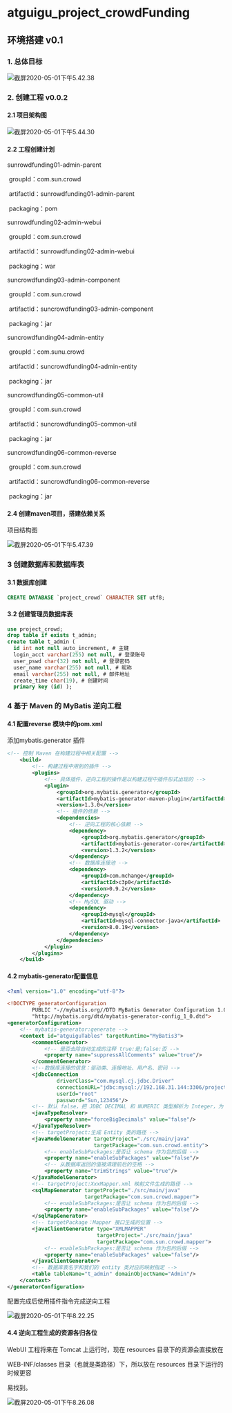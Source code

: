 # atguigu_project_crowdFunding



## 环境搭建 v0.1

### 1. 总体目标

![截屏2020-05-01下午5.42.38](imgs/截屏2020-05-01下午5.42.38.png)

### 2. 创建工程 v0.0.2

#### 2.1 项目架构图

![截屏2020-05-01下午5.44.30](imgs/截屏2020-05-01下午5.44.30.png)

#### 2.2 工程创建计划

sunrowdfunding01-admin-parent 

​	groupId：com.sun.crowd 

​	artifactId：sunrowdfunding01-admin-parent 

​	packaging：pom 

sunrowdfunding02-admin-webui 

​	groupId：com.sun.crowd 

​	artifactId：sunrowdfunding02-admin-webui 

​	packaging：war 

suncrowdfunding03-admin-component 

​	groupId：com.sun.crowd 

​	artifactId：suncrowdfunding03-admin-component 

​	packaging：jar 

suncrowdfunding04-admin-entity 

​	groupId：com.sunu.crowd

​	artifactId：suncrowdfunding04-admin-entity 

​	packaging：jar 

suncrowdfunding05-common-util 

​	groupId：com.sun.crowd 

​	artifactId：suncrowdfunding05-common-util 

​	packaging：jar 

suncrowdfunding06-common-reverse 

​	groupId：com.sun.crowd 

​	artifactId：suncrowdfunding06-common-reverse 

​	packaging：jar 

#### 2.4 创建maven项目，搭建依赖关系

项目结构图

![截屏2020-05-01下午5.47.39](imgs/截屏2020-05-01下午5.47.39.png)

### 3 创建数据库和数据库表

#### 3.1 数据库创建

 ```sql
CREATE DATABASE `project_crowd` CHARACTER SET utf8;
 ```

#### 3.2 **创建管理员数据库表**

```sql
use project_crowd; 
drop table if exists t_admin; 
create table t_admin ( 
  id int not null auto_increment, # 主键 
  login_acct varchar(255) not null, # 登录账号 
  user_pswd char(32) not null, # 登录密码 
  user_name varchar(255) not null, # 昵称 
  email varchar(255) not null, # 邮件地址 
  create_time char(19), # 创建时间 
  primary key (id) );
```

### 4 **基于** **Maven** **的** **MyBatis** **逆向工程**

#### 4.1 配置reverse 模块中的pom.xml

添加mybatis.generator 插件

```xml
<!-- 控制 Maven 在构建过程中相关配置 -->
    <build>
        <!-- 构建过程中用到的插件 -->
        <plugins>
            <!-- 具体插件，逆向工程的操作是以构建过程中插件形式出现的 -->
            <plugin>
                <groupId>org.mybatis.generator</groupId>
                <artifactId>mybatis-generator-maven-plugin</artifactId>
                <version>1.3.0</version>
                <!-- 插件的依赖 -->
                <dependencies>
                    <!-- 逆向工程的核心依赖 -->
                    <dependency>
                        <groupId>org.mybatis.generator</groupId>
                        <artifactId>mybatis-generator-core</artifactId>
                        <version>1.3.2</version>
                    </dependency>
                    <!-- 数据库连接池 -->
                    <dependency>
                        <groupId>com.mchange</groupId>
                        <artifactId>c3p0</artifactId>
                        <version>0.9.2</version>
                    </dependency>
                    <!-- MySQL 驱动 -->
                    <dependency>
                        <groupId>mysql</groupId>
                        <artifactId>mysql-connector-java</artifactId>
                        <version>8.0.19</version>
                    </dependency>
                </dependencies>
            </plugin>
        </plugins>
    </build>
```



#### 4.2 mybatis-generator配置信息

```xml
<?xml version="1.0" encoding="utf-8"?>

<!DOCTYPE generatorConfiguration
        PUBLIC "-//mybatis.org//DTD MyBatis Generator Configuration 1.0//EN"
        "http://mybatis.org/dtd/mybatis-generator-config_1_0.dtd">
<generatorConfiguration>
    <!-- mybatis-generator:generate -->
    <context id="atguiguTables" targetRuntime="MyBatis3">
        <commentGenerator>
            <!-- 是否去除自动生成的注释 true:是;false:否 -->
            <property name="suppressAllComments" value="true"/>
        </commentGenerator>
        <!--数据库连接的信息：驱动类、连接地址、用户名、密码 -->
        <jdbcConnection
                driverClass="com.mysql.cj.jdbc.Driver"
                connectionURL="jdbc:mysql://192.168.31.144:3306/project_crowd"
                userId="root"
                password="Sun,123456"/>
        <!-- 默认 false，把 JDBC DECIMAL 和 NUMERIC 类型解析为 Integer，为 true 时把 JDBC DECIMAL和 NUMERIC 类型解析为 java.math.BigDecimal -->
        <javaTypeResolver>
            <property name="forceBigDecimals" value="false"/>
        </javaTypeResolver>
        <!-- targetProject:生成 Entity 类的路径 -->
        <javaModelGenerator targetProject="./src/main/java"
                            targetPackage="com.sun.crowd.entity">
            <!-- enableSubPackages:是否让 schema 作为包的后缀 -->
            <property name="enableSubPackages" value="false"/>
            <!-- 从数据库返回的值被清理前后的空格 -->
            <property name="trimStrings" value="true"/>
        </javaModelGenerator>
        <!-- targetProject:XxxMapper.xml 映射文件生成的路径 -->
        <sqlMapGenerator targetProject="./src/main/java"
                         targetPackage="com.sun.crowd.mapper">
            <!-- enableSubPackages:是否让 schema 作为包的后缀 -->
            <property name="enableSubPackages" value="false"/>
        </sqlMapGenerator>
        <!-- targetPackage：Mapper 接口生成的位置 -->
        <javaClientGenerator type="XMLMAPPER"
                             targetProject="./src/main/java"
                             targetPackage="com.sun.crowd.mapper">
            <!-- enableSubPackages:是否让 schema 作为包的后缀 -->
            <property name="enableSubPackages" value="false"/>
        </javaClientGenerator>
        <!-- 数据库表名字和我们的 entity 类对应的映射指定 -->
        <table tableName="t_admin" domainObjectName="Admin"/>
    </context>
</generatorConfiguration>
```



配置完成后使用插件指令完成逆向工程

![截屏2020-05-01下午8.22.25](imgs/截屏2020-05-01下午8.22.25.png)



#### 4.4 **逆向工程生成的资源各归各位**

WebUI 工程将来在 Tomcat 上运行时，现在 resources 目录下的资源会直接放在 

WEB-INF/classes 目录（也就是类路径）下，所以放在 resources 目录下运行的时候更容 

易找到。

![截屏2020-05-01下午8.26.08](imgs/截屏2020-05-01下午8.26.08.png)